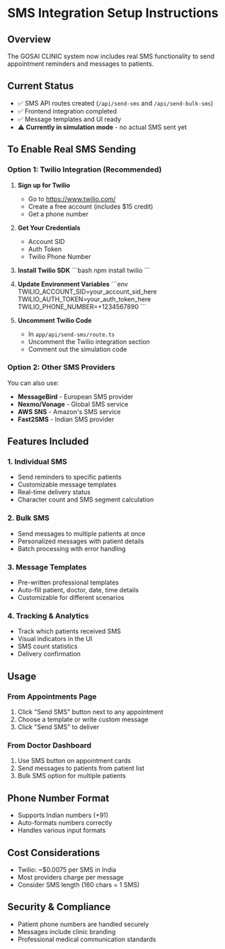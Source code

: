 # SMS Integration Setup Instructions

## Overview
The GOSAI CLINIC system now includes real SMS functionality to send appointment reminders and messages to patients.

## Current Status
- ✅ SMS API routes created (`/api/send-sms` and `/api/send-bulk-sms`)
- ✅ Frontend integration completed
- ✅ Message templates and UI ready
- ⚠️ **Currently in simulation mode** - no actual SMS sent yet

## To Enable Real SMS Sending

### Option 1: Twilio Integration (Recommended)

1. **Sign up for Twilio**
   - Go to https://www.twilio.com/
   - Create a free account (includes $15 credit)
   - Get a phone number

2. **Get Your Credentials**
   - Account SID
   - Auth Token
   - Twilio Phone Number

3. **Install Twilio SDK**
   \`\`\`bash
   npm install twilio
   \`\`\`

4. **Update Environment Variables**
   \`\`\`env
   TWILIO_ACCOUNT_SID=your_account_sid_here
   TWILIO_AUTH_TOKEN=your_auth_token_here
   TWILIO_PHONE_NUMBER=+1234567890
   \`\`\`

5. **Uncomment Twilio Code**
   - In `app/api/send-sms/route.ts`
   - Uncomment the Twilio integration section
   - Comment out the simulation code

### Option 2: Other SMS Providers

You can also use:
- **MessageBird** - European SMS provider
- **Nexmo/Vonage** - Global SMS service
- **AWS SNS** - Amazon's SMS service
- **Fast2SMS** - Indian SMS provider

## Features Included

### 1. Individual SMS
- Send reminders to specific patients
- Customizable message templates
- Real-time delivery status
- Character count and SMS segment calculation

### 2. Bulk SMS
- Send messages to multiple patients at once
- Personalized messages with patient details
- Batch processing with error handling

### 3. Message Templates
- Pre-written professional templates
- Auto-fill patient, doctor, date, time details
- Customizable for different scenarios

### 4. Tracking & Analytics
- Track which patients received SMS
- Visual indicators in the UI
- SMS count statistics
- Delivery confirmation

## Usage

### From Appointments Page
1. Click "Send SMS" button next to any appointment
2. Choose a template or write custom message
3. Click "Send SMS" to deliver

### From Doctor Dashboard
1. Use SMS button on appointment cards
2. Send messages to patients from patient list
3. Bulk SMS option for multiple patients

## Phone Number Format
- Supports Indian numbers (+91)
- Auto-formats numbers correctly
- Handles various input formats

## Cost Considerations
- Twilio: ~$0.0075 per SMS in India
- Most providers charge per message
- Consider SMS length (160 chars = 1 SMS)

## Security & Compliance
- Patient phone numbers are handled securely
- Messages include clinic branding
- Professional medical communication standards
